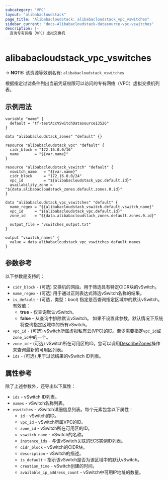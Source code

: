 ```yaml
---
subcategory: "VPC"
layout: "alibabacloudstack"
page_title: "Alibabacloudstack: alibabacloudstack_vpc_vswitches"
sidebar_current: "docs-Alibabacloudstack-datasource-vpc-vswitches"
description: |- 
  查询专有网络（VPC）虚拟交换机
---
```


# alibabacloudstack_vpc_vswitches
-> **NOTE:** 该资源等效别名有: `alibabacloudstack_vswitches`

根据指定过滤条件列出当前凭证权限可以访问的专有网络（VPC）虚拟交换机列表。

## 示例用法

```hcl
variable "name" {
  default = "tf-testAccVSwitchDatasource13526"
}

data "alibabacloudstack_zones" "default" {}

resource "alibabacloudstack_vpc" "default" {
  cidr_block = "172.16.0.0/16"
  name       = "${var.name}"
}

resource "alibabacloudstack_vswitch" "default" {
  vswitch_name   = "${var.name}"
  cidr_block     = "172.16.0.0/24"
  vpc_id         = "${alibabacloudstack_vpc.default.id}"
  availability_zone = "${data.alibabacloudstack_zones.default.zones.0.id}"
}

data "alibabacloudstack_vpc_vswitches" "default" {
  name_regex = "${alibabacloudstack_vswitch.default.vswitch_name}"
  vpc_id     = "${alibabacloudstack_vpc.default.id}"
  zone_id    = "${data.alibabacloudstack_zones.default.zones.0.id}"

  output_file = "vswitches_output.txt"
}

output "vswitch_names" {
  value = data.alibabacloudstack_vpc_vswitches.default.names
}
```

## 参数参考

以下参数是支持的：

* `cidr_block` - (可选) 交换机的网段。用于筛选具有特定CIDR块的vSwitch。
* `name_regex` - (可选) 用于通过正则表达式筛选vSwitch名称的结果。
* `is_default` - (可选，类型：bool) 指定是否查询指定区域中的默认vSwitch。有效值：
  * **true** - 仅查询默认vSwitch。
  * **false** - 从查询中排除默认vSwitch。
  如果不设置此参数，默认情况下系统将查询指定区域中的所有vSwitch。
* `vpc_id` - (可选) vSwitch所属虚拟私有云(VPC)的ID。至少需要指定`vpc_id`或`zone_id`中的一个。
* `zone_id` - (可选) vSwitch所在可用区的ID。您可以调用[DescribeZones](https://help.aliyun.com/document_detail/36064.html)操作来查询最新的可用区列表。
* `ids` - (可选) 用于过滤结果的vSwitch ID列表。

## 属性参考

除了上述参数外，还导出以下属性：

* `ids` - vSwitch ID列表。
* `names` - vSwitch名称列表。
* `vswitches` - vSwitch详细信息列表。每个元素包含以下属性：
  * `id` - vSwitch的ID。
  * `vpc_id` - vSwitch所属VPC的ID。
  * `zone_id` - vSwitch所在可用区的ID。
  * `vswitch_name` - vSwitch的名称。
  * `instance_ids` - 与该vSwitch关联的ECS实例ID列表。
  * `cidr_block` - vSwitch的CIDR块。
  * `description` - vSwitch的描述。
  * `is_default` - 指示该vSwitch是否为该区域中的默认vSwitch。
  * `creation_time` - vSwitch创建的时间。
  * `available_ip_address_count` - vSwitch中可用IP地址的数量。